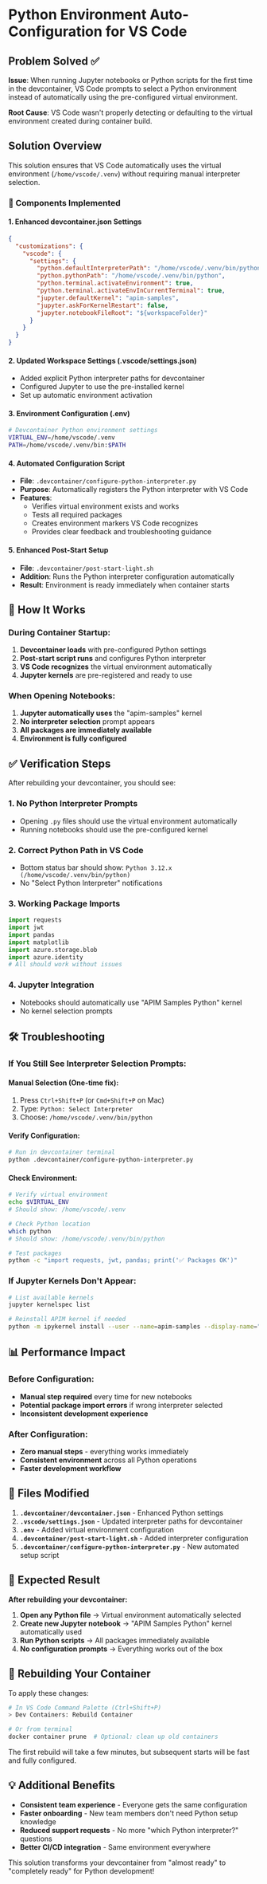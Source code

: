 # Python Environment Auto-Configuration for VS Code

## Problem Solved ✅

**Issue**: When running Jupyter notebooks or Python scripts for the first time in the devcontainer, VS Code prompts to select a Python environment instead of automatically using the pre-configured virtual environment.

**Root Cause**: VS Code wasn't properly detecting or defaulting to the virtual environment created during container build.

## Solution Overview

This solution ensures that VS Code automatically uses the virtual environment (`/home/vscode/.venv`) without requiring manual interpreter selection.

### 🔧 Components Implemented

#### 1. **Enhanced devcontainer.json Settings**
```json
{
  "customizations": {
    "vscode": {
      "settings": {
        "python.defaultInterpreterPath": "/home/vscode/.venv/bin/python",
        "python.pythonPath": "/home/vscode/.venv/bin/python",
        "python.terminal.activateEnvironment": true,
        "python.terminal.activateEnvInCurrentTerminal": true,
        "jupyter.defaultKernel": "apim-samples",
        "jupyter.askForKernelRestart": false,
        "jupyter.notebookFileRoot": "${workspaceFolder}"
      }
    }
  }
}
```

#### 2. **Updated Workspace Settings (.vscode/settings.json)**
- Added explicit Python interpreter paths for devcontainer
- Configured Jupyter to use the pre-installed kernel
- Set up automatic environment activation

#### 3. **Environment Configuration (.env)**
```bash
# Devcontainer Python environment settings
VIRTUAL_ENV=/home/vscode/.venv
PATH=/home/vscode/.venv/bin:$PATH
```

#### 4. **Automated Configuration Script**
- **File**: `.devcontainer/configure-python-interpreter.py`
- **Purpose**: Automatically registers the Python interpreter with VS Code
- **Features**:
  - Verifies virtual environment exists and works
  - Tests all required packages
  - Creates environment markers VS Code recognizes
  - Provides clear feedback and troubleshooting guidance

#### 5. **Enhanced Post-Start Setup**
- **File**: `.devcontainer/post-start-light.sh`
- **Addition**: Runs the Python interpreter configuration automatically
- **Result**: Environment is ready immediately when container starts

## 🎯 How It Works

### During Container Startup:
1. **Devcontainer loads** with pre-configured Python settings
2. **Post-start script runs** and configures Python interpreter
3. **VS Code recognizes** the virtual environment automatically
4. **Jupyter kernels** are pre-registered and ready to use

### When Opening Notebooks:
1. **Jupyter automatically uses** the "apim-samples" kernel
2. **No interpreter selection** prompt appears
3. **All packages are immediately available**
4. **Environment is fully configured**

## ✅ Verification Steps

After rebuilding your devcontainer, you should see:

### 1. **No Python Interpreter Prompts**
- Opening `.py` files should use the virtual environment automatically
- Running notebooks should use the pre-configured kernel

### 2. **Correct Python Path in VS Code**
- Bottom status bar should show: `Python 3.12.x (/home/vscode/.venv/bin/python)`
- No "Select Python Interpreter" notifications

### 3. **Working Package Imports**
```python
import requests
import jwt
import pandas
import matplotlib
import azure.storage.blob
import azure.identity
# All should work without issues
```

### 4. **Jupyter Integration**
- Notebooks should automatically use "APIM Samples Python" kernel
- No kernel selection prompts

## 🛠️ Troubleshooting

### If You Still See Interpreter Selection Prompts:

#### Manual Selection (One-time fix):
1. Press `Ctrl+Shift+P` (or `Cmd+Shift+P` on Mac)
2. Type: `Python: Select Interpreter`
3. Choose: `/home/vscode/.venv/bin/python`

#### Verify Configuration:
```bash
# Run in devcontainer terminal
python .devcontainer/configure-python-interpreter.py
```

#### Check Environment:
```bash
# Verify virtual environment
echo $VIRTUAL_ENV
# Should show: /home/vscode/.venv

# Check Python location
which python
# Should show: /home/vscode/.venv/bin/python

# Test packages
python -c "import requests, jwt, pandas; print('✅ Packages OK')"
```

### If Jupyter Kernels Don't Appear:

```bash
# List available kernels
jupyter kernelspec list

# Reinstall APIM kernel if needed
python -m ipykernel install --user --name=apim-samples --display-name="APIM Samples Python"
```

## 📊 Performance Impact

### Before Configuration:
- **Manual step required** every time for new notebooks
- **Potential package import errors** if wrong interpreter selected
- **Inconsistent development experience**

### After Configuration:
- **Zero manual steps** - everything works immediately
- **Consistent environment** across all Python operations
- **Faster development workflow**

## 📁 Files Modified

1. **`.devcontainer/devcontainer.json`** - Enhanced Python settings
2. **`.vscode/settings.json`** - Updated interpreter paths for devcontainer
3. **`.env`** - Added virtual environment configuration
4. **`.devcontainer/post-start-light.sh`** - Added interpreter configuration
5. **`.devcontainer/configure-python-interpreter.py`** - New automated setup script

## 🎉 Expected Result

**After rebuilding your devcontainer:**

1. **Open any Python file** → Virtual environment automatically selected
2. **Create new Jupyter notebook** → "APIM Samples Python" kernel automatically used
3. **Run Python scripts** → All packages immediately available
4. **No configuration prompts** → Everything works out of the box

## 🔄 Rebuilding Your Container

To apply these changes:

```bash
# In VS Code Command Palette (Ctrl+Shift+P)
> Dev Containers: Rebuild Container

# Or from terminal
docker container prune  # Optional: clean up old containers
```

The first rebuild will take a few minutes, but subsequent starts will be fast and fully configured.

## 💡 Additional Benefits

- **Consistent team experience** - Everyone gets the same configuration
- **Faster onboarding** - New team members don't need Python setup knowledge
- **Reduced support requests** - No more "which Python interpreter?" questions
- **Better CI/CD integration** - Same environment everywhere

This solution transforms your devcontainer from "almost ready" to "completely ready" for Python development!
